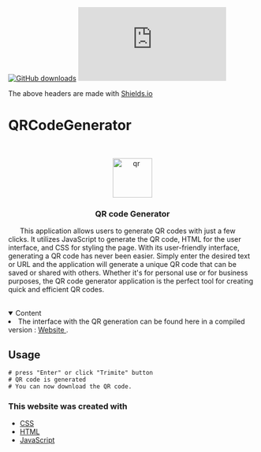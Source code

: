 [![GitHub downloads](https://img.shields.io/github/downloads/adyoblu/QRCodeGenerator/total?style=for-the-badge&logo=appveyor)](https://img.shields.io/github/downloads/adyoblu/QRCodeGenerator/total?style=for-the-badge)
![GitHub repo size](https://img.shields.io/github/size/adyoblu/QRCodeGenerator/index.html?style=for-the-badge)
<p>The above headers are made with <a href="https://shields.io/">Shields.io</li></p></a>

# QRCodeGenerator
<br/>
<p align="center">
  <a href="https://github.com/adyoblu/QRCodeGenerator">
    <img src="https://www.qrcode-monkey.com/img/default-preview-qr.svg" alt="qr" width="80" height="80">
  </a>

  <h3 align="center">QR code Generator</h3>

  <p>
    &nbsp;&nbsp;&nbsp;&nbsp;&nbsp;&nbsp;This application allows users to generate QR codes with just a few clicks. It utilizes JavaScript to generate the QR code, HTML for the user interface, and CSS for styling the page. With its user-friendly interface, generating a QR code has never been easier. Simply enter the desired text or URL and the application will generate a unique QR code that can be saved or shared with others. Whether it's for personal use or for business purposes, the QR code generator application is the perfect tool for creating quick and efficient QR codes.
    <br/>
    <br/>
  </p>
</p>

<!-- TABLE OF CONTENTS -->
<details open="open">
    <summary>Content</summary>
    <li> The interface with the QR generation can be found here in a compiled version : 
      <a href="https://adyoblu.github.io/QRCodeGenerator/"> Website </a>.</li>
</details>

## Usage
```add in the text field some text
# press "Enter" or click "Trimite" button
# QR code is generated
# You can now download the QR code.
```

### This website was created with

* [CSS](https://cssreference.io/)
* [HTML](https://html.com/)
* [JavaScript](https://www.javascript.com/)
